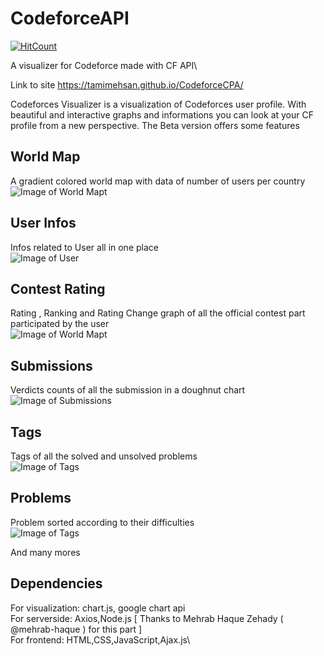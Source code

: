 # CodeforceAPI

[![HitCount](http://hits.dwyl.com/TamimEhsan/repo/CodeforceAPI.svg)](http://hits.dwyl.com/TamimEhsan/repo/CodeforceAPI)

A visualizer for Codeforce made with CF API\

Link to site https://tamimehsan.github.io/CodeforceCPA/

Codeforces Visualizer is a visualization of Codeforces user profile. With beautiful and interactive graphs and informations you can look at your CF profile from a new perspective. The Beta version offers some features

## World Map

A gradient colored world map with data of number of users per country\
![Image of World Mapt](https://github.com/TamimEhsan/CodeforceAPI/blob/master/images/CFAPI1.PNG)

## User Infos

Infos related to User all in one place\
![Image of User](https://github.com/TamimEhsan/CodeforceAPI/blob/master/images/CFAPI6.png)

## Contest Rating

Rating , Ranking and Rating Change graph of all the official contest part participated by the user\
![Image of World Mapt](https://github.com/TamimEhsan/CodeforceAPI/blob/master/images/CFAPI3.gif)

## Submissions

Verdicts counts of all the submission in a doughnut chart\
![Image of Submissions](https://github.com/TamimEhsan/CodeforceAPI/blob/master/images/CFAPI7.png)

## Tags

Tags of all the solved and unsolved problems\
![Image of Tags](https://github.com/TamimEhsan/CodeforceAPI/blob/master/images/CFAPI8.png)

## Problems

Problem sorted according to their difficulties\
![Image of Tags](https://github.com/TamimEhsan/CodeforceAPI/blob/master/images/CFAPI5.PNG)

And many mores

## Dependencies

For visualization: chart.js, google chart api\
For serverside: Axios,Node.js [ Thanks to Mehrab Haque Zehady ( @mehrab-haque ) for this part ]\
For frontend: HTML,CSS,JavaScript,Ajax.js\
